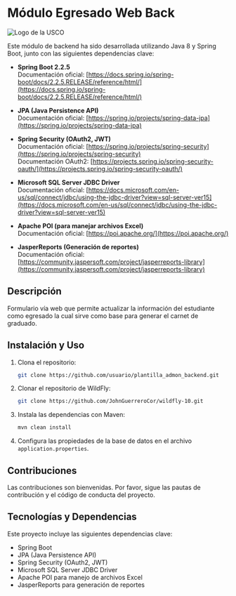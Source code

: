 # Módulo Egresado Web Back

![Logo de la USCO](https://www.usco.edu.co/imagen-institucional/logo/universidad-surcolombiana.png)

Este módulo de backend ha sido desarrollada utilizando Java 8 y Spring Boot, junto con las siguientes dependencias clave:

- **Spring Boot 2.2.5**  
  Documentación oficial: [https://docs.spring.io/spring-boot/docs/2.2.5.RELEASE/reference/html/](https://docs.spring.io/spring-boot/docs/2.2.5.RELEASE/reference/html/)

- **JPA (Java Persistence API)**  
  Documentación oficial: [https://spring.io/projects/spring-data-jpa](https://spring.io/projects/spring-data-jpa)

- **Spring Security (OAuth2, JWT)**  
  Documentación oficial: [https://spring.io/projects/spring-security](https://spring.io/projects/spring-security)  
  Documentación OAuth2: [https://projects.spring.io/spring-security-oauth/](https://projects.spring.io/spring-security-oauth/)

- **Microsoft SQL Server JDBC Driver**  
  Documentación oficial: [https://docs.microsoft.com/en-us/sql/connect/jdbc/using-the-jdbc-driver?view=sql-server-ver15](https://docs.microsoft.com/en-us/sql/connect/jdbc/using-the-jdbc-driver?view=sql-server-ver15)

- **Apache POI (para manejar archivos Excel)**  
  Documentación oficial: [https://poi.apache.org/](https://poi.apache.org/)

- **JasperReports (Generación de reportes)**  
  Documentación oficial: [https://community.jaspersoft.com/project/jasperreports-library](https://community.jaspersoft.com/project/jasperreports-library)

## Descripción

Formulario vía web que permite actualizar la información del estudiante como egresado la cual sirve como base para generar el carnet de graduado.

## Instalación y Uso

1. Clona el repositorio:
    ```bash
    git clone https://github.com/usuario/plantilla_admon_backend.git
    ```

2. Clonar el repositorio de WildFly:
    ```bash
    git clone https://github.com/JohnGuerreroCor/wildfly-10.git
    ```

3. Instala las dependencias con Maven:
    ```bash
    mvn clean install
    ```

4. Configura las propiedades de la base de datos en el archivo `application.properties`.

## Contribuciones

Las contribuciones son bienvenidas. Por favor, sigue las pautas de contribución y el código de conducta del proyecto.

## Tecnologías y Dependencias

Este proyecto incluye las siguientes dependencias clave:

- Spring Boot
- JPA (Java Persistence API)
- Spring Security (OAuth2, JWT)
- Microsoft SQL Server JDBC Driver
- Apache POI para manejo de archivos Excel
- JasperReports para generación de reportes
